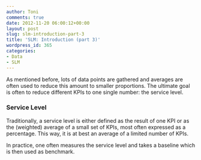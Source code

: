 ```yaml
---
author: Toni
comments: true
date: 2012-11-20 06:00:12+00:00
layout: post
slug: slm-introduction-part-3
title: 'SLM: Introduction (part 3)'
wordpress_id: 365
categories:
- Data
- SLM
---
```


As mentioned before, lots of data points are gathered and averages are often used to reduce this amount to smaller proportions. The ultimate goal is often to reduce different KPIs to one single number: the service level.


### Service Level


Traditionally, a service level is either defined as the result of one KPI or as the (weighted) average of a small set of KPIs, most often expressed as a percentage. This way, it is at best an average of a limited number of KPIs.

In practice, one often measures the service level and takes a baseline which is then used as benchmark.
